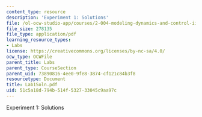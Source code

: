 ```yaml
---
content_type: resource
description: 'Experiment 1: Solutions'
file: /ol-ocw-studio-app/courses/2-004-modeling-dynamics-and-control-ii-spring-2003/51c5a18d794b514f532733045c9aa97c_Lab1Soln.pdf
file_size: 278135
file_type: application/pdf
learning_resource_types:
- Labs
license: https://creativecommons.org/licenses/by-nc-sa/4.0/
ocw_type: OCWFile
parent_title: Labs
parent_type: CourseSection
parent_uid: 73890816-4ee0-9fe8-3874-cf121c84b3f8
resourcetype: Document
title: Lab1Soln.pdf
uid: 51c5a18d-794b-514f-5327-33045c9aa97c
---
```

Experiment 1: Solutions